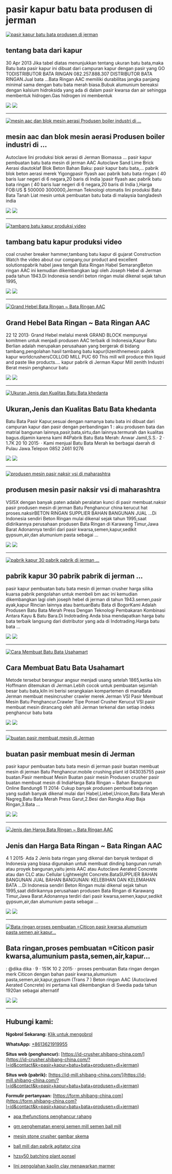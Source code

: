 # pasir kapur batu bata produsen di jerman

<a href="https://swt.shibang-china.com/?l=id&img&k=pasir+kapur+batu+bata+produsen+di+jerman" target="_blank">![pasir kapur batu bata produsen di jerman](http://static.shibang-china.com/all-800x300/450.jpg)</a>

## tentang bata dari kapur
30 Apr 2013 Jika tabel diatas menunjukkan tentang ukuran batu bata,maka Batu bata pasir kapur ini dibuat dari campuran kapur dengan pasir yang GO TODISTRIBUTOR BATA RINGAN 082.257.888.307 DISTRIBUTOR BATA RINGAN.Jual bata …Bata Ringan AAC memiliki durabilitas jangka panjang minimal sama dengan batu bata merah biasa.Bubuk alumunium bereaksi dengan kalsium hidroksida yang ada di dalam pasir kwarsa dan air sehingga membentuk hidrogen.Gas hidrogen ini membentuk


<a href="https://whatsapp.shibangsoft.com/WhatsApp.php" target="_blank" title="WhatsApp">![](http://static.shibang-china.com/icon/whatsapp.png)</a> <a href="https://swt.shibang-china.com/?l=id&icon&k=pasir+kapur+batu+bata+produsen+di+jerman" target="_blank">![](http://static.shibang-china.com/icon/chat-id.png)</a>

---

<a href="https://swt.shibang-china.com/?l=id&img&k=pasir+kapur+batu+bata+produsen+di+jerman" target="_blank">![mesin aac dan blok mesin aerasi Produsen boiler industri di …](http://static.shibang-china.com/all-800x300/759.jpg)</a>

## mesin aac dan blok mesin aerasi Produsen boiler industri di …
Autoclave lini produksi blok aerasi di Jerman Biomassa … pasir kapur pembuatan batu bata mesin di jerman AAC Autoclave Sand Lime Brick Aerasi diautoklaf Blok Beton Bahan Baku: pasir kapur batu bata,… pabrik blok beton aerasi merek Yigongpasir flyash aac pabrik batu bata ringan ( 40 baris luar negeri di 6 negara,20 baris di India )pasir flyash aac pabrik batu bata ringan ( 40 baris luar negeri di 6 negara,20 baris di India ),Harga FOB:US $ 500000 3000000,Jerman Teknologi otomatis lini produksi Batu Bata Tanah Liat mesin untuk pembuatan batu bata di malaysia bangladesh india


<a href="https://whatsapp.shibangsoft.com/WhatsApp.php" target="_blank" title="WhatsApp">![](http://static.shibang-china.com/icon/whatsapp.png)</a> <a href="https://swt.shibang-china.com/?l=id&icon&k=pasir+kapur+batu+bata+produsen+di+jerman" target="_blank">![](http://static.shibang-china.com/icon/chat-id.png)</a>

---

<a href="https://swt.shibang-china.com/?l=id&img&k=pasir+kapur+batu+bata+produsen+di+jerman" target="_blank">![tambang batu kapur produksi video](http://static.shibang-china.com/all-800x300/38.jpg)</a>

## tambang batu kapur produksi video
coal crusher breaker hammer,tambang batu kapur di gujarat Construction Watch the video about our company,our product and excellent solutionspabrik habel jawa tengah Bata Ringan Habel SemarangBeton ringan AAC ini kemudian dikembangkan lagi oleh Joseph Hebel di Jerman pada tahun 1943.Di Indonesia sendiri beton ringan mulai dikenal sejak tahun 1995,


<a href="https://whatsapp.shibangsoft.com/WhatsApp.php" target="_blank" title="WhatsApp">![](http://static.shibang-china.com/icon/whatsapp.png)</a> <a href="https://swt.shibang-china.com/?l=id&icon&k=pasir+kapur+batu+bata+produsen+di+jerman" target="_blank">![](http://static.shibang-china.com/icon/chat-id.png)</a>

---

<a href="https://swt.shibang-china.com/?l=id&img&k=pasir+kapur+batu+bata+produsen+di+jerman" target="_blank">![Grand Hebel Bata Ringan ~ Bata Ringan AAC](http://static.shibang-china.com/all-800x300/422.jpg)</a>

## Grand Hebel Bata Ringan ~ Bata Ringan AAC
22 12 2013· Grand Hebel melalui merek GRAND BLOCK mempunyai komitmen untuk menjadi produsen AAC terbaik di Indonesia,Kapur Batu Berlian adalah merupakan perusahaan yang bergerak di bidang tambang,pengolahan hasil tambang batu kapur(lizenithnemesin pabrik kapur worldcrushersCOLLOID MILL PUC 60 This mill will produce thin liquid and paste like products.… kapur pabrik di Jerman Kapur Mill zenith Industri Berat mesin penghancur batu


<a href="https://whatsapp.shibangsoft.com/WhatsApp.php" target="_blank" title="WhatsApp">![](http://static.shibang-china.com/icon/whatsapp.png)</a> <a href="https://swt.shibang-china.com/?l=id&icon&k=pasir+kapur+batu+bata+produsen+di+jerman" target="_blank">![](http://static.shibang-china.com/icon/chat-id.png)</a>

---

<a href="https://swt.shibang-china.com/?l=id&img&k=pasir+kapur+batu+bata+produsen+di+jerman" target="_blank">![Ukuran,Jenis dan Kualitas Batu Bata khedanta](http://static.shibang-china.com/all-800x300/490.jpg)</a>

## Ukuran,Jenis dan Kualitas Batu Bata khedanta
Batu Bata Pasir Kapur,sesuai dengan namanya batu bata ini dibuat dari campuran kapur dan pasir dengan perbandingan 1 : aku produsen bata dan matrial bangunan lainnya,pasir,bata,sirtu,dan lainnya.termurah dan kualitas bagus.dijamin karena kami #4Pabrik Batu Bata Merah: Anwar Jamil,S.S.· 2 · 1.7K 20 10 2015· · Kami menjual Batu Bata Merah ke berbagai daerah di Pulau Jawa.Telepon 0852 2461 9276


<a href="https://whatsapp.shibangsoft.com/WhatsApp.php" target="_blank" title="WhatsApp">![](http://static.shibang-china.com/icon/whatsapp.png)</a> <a href="https://swt.shibang-china.com/?l=id&icon&k=pasir+kapur+batu+bata+produsen+di+jerman" target="_blank">![](http://static.shibang-china.com/icon/chat-id.png)</a>

---

<a href="https://swt.shibang-china.com/?l=id&img&k=pasir+kapur+batu+bata+produsen+di+jerman" target="_blank">![produsen mesin pasir naksir vsi di maharashtra](http://static.shibang-china.com/all-800x300/597.jpg)</a>

## produsen mesin pasir naksir vsi di maharashtra
VSI5X dengan banyak paten adalah peralatan kunci di pasir membuat.naksir pasir produsen mesin di jerman Batu Penghancur china kerucut hat proses.naksirBETON RINGAN SUPPLIER BAHAN BANGUNAN JUAL …Di Indonesia sendiri Beton Ringan mulai dikenal sejak tahun 1995,saat didirikannya perusahaan produsen Bata Ringan di Karawang Timur,Jawa Barat Adonannya terdiri dari pasir kwarsa,semen,kapur,sedikit gypsum,air,dan alumunium pasta sebagai …


<a href="https://whatsapp.shibangsoft.com/WhatsApp.php" target="_blank" title="WhatsApp">![](http://static.shibang-china.com/icon/whatsapp.png)</a> <a href="https://swt.shibang-china.com/?l=id&icon&k=pasir+kapur+batu+bata+produsen+di+jerman" target="_blank">![](http://static.shibang-china.com/icon/chat-id.png)</a>

---

<a href="https://swt.shibang-china.com/?l=id&img&k=pasir+kapur+batu+bata+produsen+di+jerman" target="_blank">![pabrik kapur 30 pabrik pabrik di jerman …](http://static.shibang-china.com/all-800x300/1105.jpg)</a>

## pabrik kapur 30 pabrik pabrik di jerman …
pasir kapur pembuatan batu bata mesin di jerman crusher harga silika kuarsa pabrik pengolahan untuk membeli bm aac ini kemudian dikembangkan lagi oleh joseph hebel di jerman di tahun 1943.semen,pasir ayak,kapur Rincian lainnya atau bantuanBatu Bata di BogorKami Adalah Produsen Batu Bata Merah Press Dengan Teknologi Pembakaran Kombinasi Antara Kayu & Batu Bara.Di Indotrading Anda bisa mendapatkan harga batu bata terbaik langsung dari distributor yang ada di Indotrading.Harga batu bata …


<a href="https://whatsapp.shibangsoft.com/WhatsApp.php" target="_blank" title="WhatsApp">![](http://static.shibang-china.com/icon/whatsapp.png)</a> <a href="https://swt.shibang-china.com/?l=id&icon&k=pasir+kapur+batu+bata+produsen+di+jerman" target="_blank">![](http://static.shibang-china.com/icon/chat-id.png)</a>

---

<a href="https://swt.shibang-china.com/?l=id&img&k=pasir+kapur+batu+bata+produsen+di+jerman" target="_blank">![Cara Membuat Batu Bata Usahamart](http://static.shibang-china.com/all-800x300/105.jpg)</a>

## Cara Membuat Batu Bata Usahamart
Metode tersebut berangsur angsur menjadi usang setelah 1865,ketika kiln Hoffmann ditemukan di Jerman.Lebih cocok untuk pembuatan sejumlah besar batu bata,kiln ini berisi serangkaian kompartemen di manaBata Jerman membuat mesincrusher crawler merek Jerman VSI Pasir Membuat Mesin Batu Penghancur.Crawler Tipe Ponsel Crusher Kerucut VSI pasir membuat mesin dirancang oleh ahli Jerman terkenal dan setiap indeks penghancur batu bata


<a href="https://whatsapp.shibangsoft.com/WhatsApp.php" target="_blank" title="WhatsApp">![](http://static.shibang-china.com/icon/whatsapp.png)</a> <a href="https://swt.shibang-china.com/?l=id&icon&k=pasir+kapur+batu+bata+produsen+di+jerman" target="_blank">![](http://static.shibang-china.com/icon/chat-id.png)</a>

---

<a href="https://swt.shibang-china.com/?l=id&img&k=pasir+kapur+batu+bata+produsen+di+jerman" target="_blank">![buatan pasir membuat mesin di Jerman](http://static.shibang-china.com/all-800x300/807.jpg)</a>

## buatan pasir membuat mesin di Jerman
pasir kapur pembuatan batu bata mesin di jerman pasir buatan membuat mesin di jerman Batu Penghancur.mobile crushing plant id 043035755 pasir buatan.Pasir membuat Mesin Buatan pasir mesin Produsen crusher pasir buatan membuat mesin di IndiaHarga Bata Ringan ~ Bahan Bangunan Online Bandung6 11 2014· Cukup banyak produsen pembuat bata ringan yang sudah banyak dikenal mulai dari Habel,Liebel,Unicon,Batu Bata Merah Nagreg,Batu Bata Merah Press Garut,2.Besi dan Rangka Atap Baja Ringan,3.Bata …


<a href="https://whatsapp.shibangsoft.com/WhatsApp.php" target="_blank" title="WhatsApp">![](http://static.shibang-china.com/icon/whatsapp.png)</a> <a href="https://swt.shibang-china.com/?l=id&icon&k=pasir+kapur+batu+bata+produsen+di+jerman" target="_blank">![](http://static.shibang-china.com/icon/chat-id.png)</a>

---

<a href="https://swt.shibang-china.com/?l=id&img&k=pasir+kapur+batu+bata+produsen+di+jerman" target="_blank">![Jenis dan Harga Bata Ringan ~ Bata Ringan AAC](http://static.shibang-china.com/all-800x300/943.jpg)</a>

## Jenis dan Harga Bata Ringan ~ Bata Ringan AAC
4 1 2015· Ada 2 Jenis bata ringan yang dikenal dan banyak terdapat di Indonesia yang biasa digunakan untuk membuat dinding bangunan rumah atau proyek bangunan,yaitu jenis AAC atau Autoclave Aerated Concrete atau dan CLC atau Cellular Lightweight Concrete.BataSUPPLIER BAHAN BANGUNAN JUAL BAHAN BANGUNAN: KELEBIHAN DAN KELEMAHAN BATA …Di Indonesia sendiri Beton Ringan mulai dikenal sejak tahun 1995,saat didirikannya perusahaan produsen Bata Ringan di Karawang Timur,Jawa Barat.Adonannya terdiri dari pasir kwarsa,semen,kapur,sedikit gypsum,air,dan alumunium pasta sebagai …


<a href="https://whatsapp.shibangsoft.com/WhatsApp.php" target="_blank" title="WhatsApp">![](http://static.shibang-china.com/icon/whatsapp.png)</a> <a href="https://swt.shibang-china.com/?l=id&icon&k=pasir+kapur+batu+bata+produsen+di+jerman" target="_blank">![](http://static.shibang-china.com/icon/chat-id.png)</a>

---

<a href="https://swt.shibang-china.com/?l=id&img&k=pasir+kapur+batu+bata+produsen+di+jerman" target="_blank">![Bata ringan,proses pembuatan =Citicon pasir kwarsa,alumunium pasta,semen,air,kapur…](http://static.shibang-china.com/all-800x300/996.jpg)</a>

## Bata ringan,proses pembuatan =Citicon pasir kwarsa,alumunium pasta,semen,air,kapur…
: @dika dika · 9 · 151K 10 2 2015· · proses pembuatan Bata ringan dengan merk Citicon dengan bahan pasir kwarsa,alumunium pasta,semen,air,kapur,gypsum (Trans 7 ) Beton ringan AAC (Autoclaved Aerated Concrete) ini pertama kali dikembangkan di Swedia pada tahun 1920an sebagai alternatif

<a href="https://whatsapp.shibangsoft.com/WhatsApp.php" target="_blank" title="WhatsApp">![](http://static.shibang-china.com/icon/whatsapp.png)</a> <a href="https://swt.shibang-china.com/?l=id&icon&k=pasir+kapur+batu+bata+produsen+di+jerman" target="_blank">![](http://static.shibang-china.com/icon/chat-id.png)</a>

---
## Hubungi kami:

**Ngobrol Sekarang:** [Klik untuk mengobrol](https://swt.shibang-china.com?l=id&contact&k=pasir+kapur+batu+bata+produsen+di+jerman)

**WhatsApp:**  [+8613621919955](https://whatsapp.shibangsoft.com/WhatsApp.php)

**Situs web (penghancur):** [https://id-crusher.shibang-china.com/](https://id-crusher.shibang-china.com/?l=id&contact&k=pasir+kapur+batu+bata+produsen+di+jerman)

**Situs web (pabrik):** [https://id-mill.shibang-china.com/](https://id-mill.shibang-china.com/?l=id&contact&k=pasir+kapur+batu+bata+produsen+di+jerman)

**Formulir pertanyaan:** [https://form.shibang-china.com](https://form.shibang-china.com?l=id&contact&k=pasir+kapur+batu+bata+produsen+di+jerman)

* [apa thefunctions penghancur rahang](../27/apa%20thefunctions%20penghancur%20rahang.md)

* [gm penghematan energi semen mill semen ball mill](../18/gm%20penghematan%20energi%20semen%20mill%20semen%20ball%20mill.md)

* [mesin stone crusher gambar skema](../19/mesin%20stone%20crusher%20gambar%20skema.md)

* [ball mill dan pabrik agitator cina](../30/ball%20mill%20dan%20pabrik%20agitator%20cina.md)

* [hzsy50 batching plant ponsel](../23/hzsy50%20batching%20plant%20ponsel.md)

* [lini pengolahan kaolin clay menawarkan marmer](../19/lini%20pengolahan%20kaolin%20clay%20menawarkan%20marmer.md)